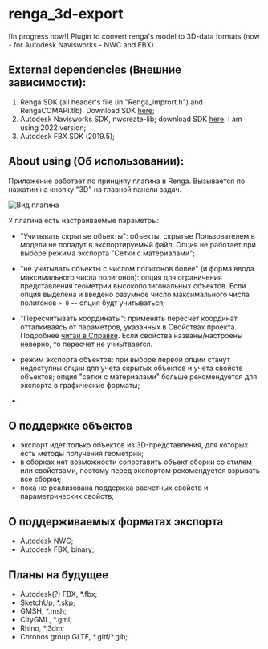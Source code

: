 # renga_3d-export
[In progress now!] Plugin to convert renga's model to 3D-data formats (now - for Autodesk Navisworks - NWC and FBX)

## External dependencies (Внешние зависимости):
1. Renga SDK (all header's file (in "Renga_imprort.h") and RengaCOMAPI.tlb). Download SDK [here](https://rengabim.com/sdk/);
2. Autodesk Navisworks SDK, nwcreate-lib; download SDK [here](https://www.autodesk.com/developer-network/platform-technologies/navisworks). I am using 2022 version;
3. Autodesk FBX SDK (2019.5);

## About using (Об использовании):
Приложение работает по принципу плагина в Renga. Вызывается по нажатии на кнопку "3D" на главной панели задач.

![Вид плагина](https://github.com/GeorgGrebenyuk/renga_3d-export/blob/main/docs/screen_1.png)

У плагина есть настраиваемые параметры:

- "Учитывать скрытые объекты": объекты, скрытые Пользователем в модели не попадут в экспортируемый файл. Опция не работает при выборе режима экспорта "Сетки с материалами";

- "не учитывать объекты с числом полигонов более" (и форма ввода максимального числа полигонов): опция для ограничения представления геометрии высокополигональных объектов. Если опция выделена и введено разумное число  максимального числа полигонов ```> 0``` -- опция будт учитываться;

- "Пересчитывать координаты": применять пересчет координат отталкиваясь от параметров, указанных в Свойствах проекта. Подробнее [читай в Справке](https://help.rengabim.com/ru/index.htm#ifc.htm). Если свойства названы/настроены неверно, то пересчет не учиытвается. 

- режим экспорта объектов: при выборе первой опции станут недоступны опции для учета скрытых объектов и учета свойств объектов; опция "сетки с материалами" больше рекомендуется для экспорта в графические форматы;
- 
## О поддержке объектов
- экспорт идет только объектов из 3D-представления, для которых есть методы получения геометрии;
- в сборках нет возможности сопоставить объект сборки со стилем или свойствами, поэтому перед экспортом рекомендуется взрывать все сборки;
- пока не реализована поддержка расчетных свойств и параметрических свойств;

## О поддерживаемых форматах экспорта
- Autodesk NWC;
- Autodesk FBX, binary;

## Планы на будущее
- Autodesk(?) FBX, \*.fbx;
- SketchUp, \*.skp;
- GMSH, \*.msh;
- CityGML, \*.gml;
- Rhino, \*.3dm;
- Chronos group GLTF, \*.gltf/\*.glb;
